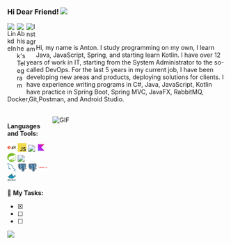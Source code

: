 ### Hi Dear Friend! <img src="https://media.giphy.com/media/hvRJCLFzcasrR4ia7z/giphy.gif" width="25px">
<a href="https://www.linkedin.com/in/anton-khokhanov">
  <img align="left" alt="LinkdeIn" width="22px" src="https://cdn.jsdelivr.net/npm/simple-icons@v3/icons/linkedin.svg" />
</a>
<a href="https://t.me/Xanaxna">
  <img align="left" alt="Abhishek's Telegram" width="22px" src="https://cdn.jsdelivr.net/npm/simple-icons@v3/icons/telegram.svg" />
</a>
<a href="https://www.instagram.com/anton.hohanov">
  <img align="left" alt="Instagram" width="22px" src="https://cdn.jsdelivr.net/npm/simple-icons@v3/icons/instagram.svg" />
</a>

<br />
<br />

Hi, my name is Anton. I study programming on my own, I learn Java, JavaScript, Spring, and starting learn Kotlin.
I have over 12 years of work in IT, starting from the System Administrator to the so-called DevOps. 
For the last 5 years in my current job, I have been developing new areas and products, deploying solutions for clients. 
I have experience writing programs in C#, Java, JavaScript, Kotlin have practice in Spring Boot, Spring MVC, JavaFX, RabbitMQ, Docker,Git,Postman, and Android Studio.

<br />

<img align="right" alt="GIF" src="https://user-images.githubusercontent.com/74038190/212749447-bfb7e725-6987-49d9-ae85-2015e3e7cc41.gif?raw=true" width="400" height="280" />

  
**Languages and Tools:**  

<code><img height="20" src="https://raw.githubusercontent.com/github/explore/80688e429a7d4ef2fca1e82350fe8e3517d3494d/topics/git/git.png"></code>
<code><img height="20" src="https://raw.githubusercontent.com/github/explore/80688e429a7d4ef2fca1e82350fe8e3517d3494d/topics/javascript/javascript.png"></code>
<code><img height="20" src="https://raw.githubusercontent.com/jmnote/z-icons/master/svg/java.svg"></code>
<code><img height="20" src="https://github.com/devicons/devicon/blob/master/icons/kotlin/kotlin-original.svg"></code>
<code><img height="20" src="https://github.com/devicons/devicon/blob/master/icons/spring/spring-original.svg"></code>
<code><img height="20" src="https://raw.githubusercontent.com/jmnote/z-icons/master/svg/bash.svg"></code>
<br />
<code><img height="20" src="https://github.com/devicons/devicon/blob/master/icons/mysql/mysql-plain.svg"></code>
<code><img height="20" src="https://github.com/devicons/devicon/blob/master/icons/postgresql/postgresql-original.svg"></code>
<code><img height="20" src="https://github.com/devicons/devicon/blob/master/icons/postgresql/postgresql-original.svg"></code>
<code><img height="20" src="https://github.com/devicons/devicon/blob/master/icons/oracle/oracle-original.svg"></code>
<code><img height="20" src="https://github.com/devicons/devicon/blob/master/icons/docker/docker-original-wordmark.svg"></code>


🚧 **My Tasks:**
<!-- TODO-IST:START -->
* [x] 
* [ ] 
* [ ]       
<!-- TODO-IST:END -->
<img src="https://github-readme-stats.vercel.app/api/top-langs?username=Xavrik&layout=compact"/>
